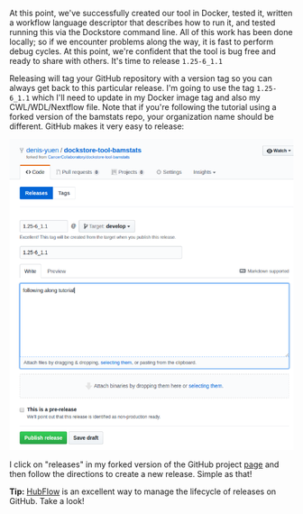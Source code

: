 At this point, we've successfully created our tool in Docker, tested it, written a workflow language descriptor that describes how to run it, and tested running this via the Dockstore command line.  All of this work has been done locally; so if we encounter problems along the way, it is fast to perform debug cycles.  At this point, we're confident that the tool is bug free and ready to share with others.  It's time to release `1.25-6_1.1`

Releasing will tag your GitHub repository with a version tag so you can always get back to this particular release.  I'm going to use the tag `1.25-6_1.1` which I'll need to update in my Docker image tag and also my CWL/WDL/Nextflow file. Note that if you're following the tutorial using a forked version of the bamstats repo, your organization name should be different. GitHub makes it very easy to release:

![Release](/assets/images/docs/release.png)

I click on "releases" in my forked version of the GitHub project [page](https://github.com/CancerCollaboratory/dockstore-tool-bamstats) and then follow the directions to create a new release. Simple as that!

**Tip:** [HubFlow](https://datasift.github.io/gitflow/) is an excellent way to manage the lifecycle of releases on GitHub.  Take a look!
